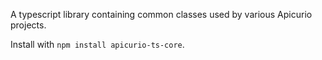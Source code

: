 A typescript library containing common classes used by various Apicurio projects.

Install with `npm install apicurio-ts-core`.
